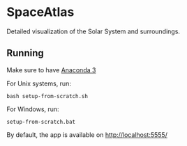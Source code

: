 # SpaceAtlas
Detailed visualization of the Solar System and surroundings.

## Running
Make sure to have [Anaconda 3](https://www.continuum.io/downloads)

For Unix systems, run:
```
bash setup-from-scratch.sh
```

For Windows, run:
```
setup-from-scratch.bat
```

By default, the app is available on [http://localhost:5555/](http://localhost:5555/)